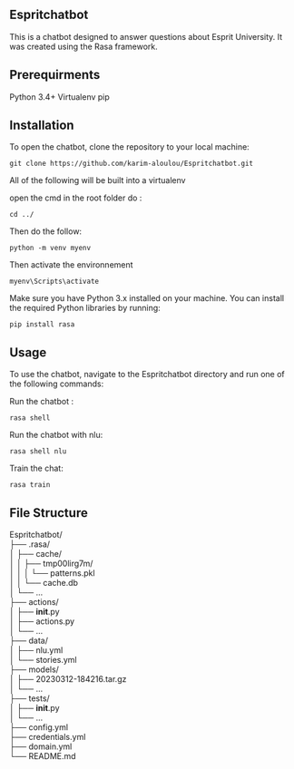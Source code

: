 
## Espritchatbot
This is a chatbot designed to answer questions about Esprit University. It was created using the Rasa framework.

## Prerequirments
Python 3.4+
Virtualenv
pip

## Installation
To open the chatbot, clone the repository to your local machine:

```
git clone https://github.com/karim-aloulou/Espritchatbot.git
```
All of the following will be built into a virtualenv

open the cmd in the root folder
do : 
```
cd ../

```

Then do the follow:

```
python -m venv myenv
```

Then activate the environnement
```
myenv\Scripts\activate
```

Make sure you have Python 3.x installed on your machine. You can install the required Python libraries by running:

```
pip install rasa

```

## Usage
To use the chatbot, navigate to the Espritchatbot directory and run one of the following commands:

Run the chatbot :

```
rasa shell
```

Run the chatbot with nlu:

```
rasa shell nlu
```


Train the chat:

```
rasa train
```
## File Structure

Espritchatbot/                                                                              
├── .rasa/                                                                                  
│   ├── cache/                                                                              
│   │   ├── tmp00lirg7m/                                                                    
│   │   │   └── patterns.pkl                                                                
│   │   └── cache.db                                                                        
│   └── ...                                                                                 
├── actions/                                                                                
│   ├── __init__.py                                                                         
│   ├── actions.py                                                                          
│   └── ...                                                                                 
├── data/                                                                                   
│   ├── nlu.yml                                                                             
│   └── stories.yml                                                                         
├── models/                                                                                 
│   ├── 20230312-184216.tar.gz                                                              
│   └── ...                                                                                 
├── tests/                                                                                  
│   ├── __init__.py                                                                         
│   └── ...                                                                                 
├── config.yml                                                                              
├── credentials.yml                                                                         
├── domain.yml                                                                              
└── README.md                                                                               
